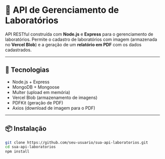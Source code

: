 # 🧪 API de Gerenciamento de Laboratórios

API RESTful construída com **Node.js** e **Express** para o gerenciamento de laboratórios. Permite o cadastro de laboratórios com imagem (armazenada no **Vercel Blob**) e a geração de um **relatório em PDF** com os dados cadastrados.

---

## 🚀 Tecnologias

- Node.js + Express
- MongoDB + Mongoose
- Multer (upload em memória)
- Vercel Blob (armazenamento de imagens)
- PDFKit (geração de PDF)
- Axios (download de imagem para o PDF)

---

## 📦 Instalação

```bash
git clone https://github.com/seu-usuario/sua-api-laboratorios.git
cd sua-api-laboratorios
npm install
